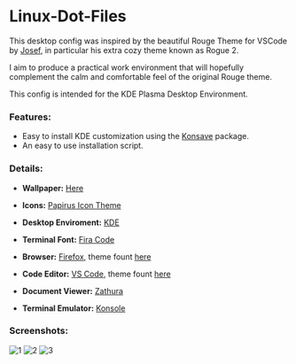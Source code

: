 # Linux-Dot-Files

This desktop config was inspired by the beautiful Rouge Theme for VSCode by [Josef](https://github.com/josefaidt), in particular his extra cozy theme known as Rogue 2.

I aim to produce a practical work environment that will hopefully complement the calm and comfortable feel of the original Rouge theme. 

This config is intended for the KDE Plasma Desktop Environment.


### Features:

- Easy to install KDE customization using the [Konsave](https://github.com/Prayag2/konsave) package.
- An easy to use installation script.


### Details:

- <strong>Wallpaper:</strong> [Here](https://github.com/Daniel27110/Dot-Files/blob/master/Pictures/br.jpg)

- <strong>Icons:</strong> [Papirus Icon Theme](https://github.com/PapirusDevelopmentTeam/papirus-icon-theme)

- <strong>Desktop Enviroment:</strong> [KDE](https://kde.org/)

- <strong>Terminal Font:</strong> [Fira Code](https://github.com/tonsky/FiraCode)

- <strong>Browser:</strong> [Firefox](https://www.mozilla.org/en-US/firefox/new/), theme fount [here](https://addons.mozilla.org/en-US/firefox/addon/new-rouge-theme/)

- <strong>Code Editor:</strong> [VS Code](https://code.visualstudio.com/), theme fount [here](https://github.com/josefaidt/rouge-theme)

- <strong>Document Viewer:</strong> [Zathura](https://pwmt.org/projects/zathura/)

- <strong>Terminal Emulator:</strong> [Konsole](https://konsole.kde.org/)


### Screenshots:

![1](https://user-images.githubusercontent.com/98629277/211227379-1bec6792-20a9-4247-a00b-73329b76f375.png)
![2](https://user-images.githubusercontent.com/98629277/211227382-57d107c1-f677-4b78-b895-73ae802d737e.png)
![3](https://user-images.githubusercontent.com/98629277/233811238-9fbef451-42c7-477f-8f78-1177934a7e49.png)

